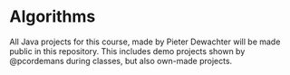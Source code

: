 # Algorithms

All Java projects for this course, made by Pieter Dewachter will be made public in this repository.
This includes demo projects shown by @pcordemans during classes, but also own-made  projects.
